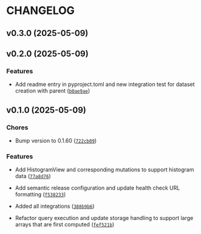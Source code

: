 # CHANGELOG


## v0.3.0 (2025-05-09)


## v0.2.0 (2025-05-09)

### Features

- Add readme entry in pyproject.toml and new integration test for dataset creation with parent
  ([`b0ae9ae`](https://github.com/arkitektio/mikro-next/commit/b0ae9ae91b462e5d238c12c1c38325531a3f62d9))


## v0.1.0 (2025-05-09)

### Chores

- Bump version to 0.1.60
  ([`722cb89`](https://github.com/arkitektio/mikro-next/commit/722cb899dfd2da9f7a0e261f6fcc8466d1f52b4f))

### Features

- Add HistogramView and corresponding mutations to support histogram data
  ([`77a8d76`](https://github.com/arkitektio/mikro-next/commit/77a8d762bb69d2222843857c6ea554b886d3e73a))

- Add semantic release configuration and update health check URL formatting
  ([`f538233`](https://github.com/arkitektio/mikro-next/commit/f538233f81cd592528a77b9a45c9149b17e16bdd))

- Added all integrations
  ([`388b9b6`](https://github.com/arkitektio/mikro-next/commit/388b9b6b20e91ae5950485f817258c21ac1f2643))

- Refactor query execution and update storage handling to support large arrays that are first
  computed
  ([`fef521b`](https://github.com/arkitektio/mikro-next/commit/fef521ba37d211b5fd1e4b1d2c4a134019e04322))
